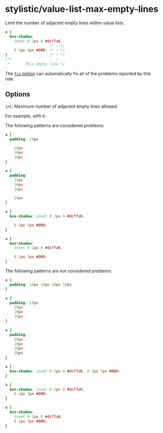 # stylistic/value-list-max-empty-lines

Limit the number of adjacent empty lines within value lists.

<!-- prettier-ignore -->
```css
a {
  box-shadow:
    inset 0 2px 0 #dcffa6,
                    /* ← */
    0 2px 5px #000; /* ↑ */
}                   /* ↑ */
/**                    ↑
 *       This empty line */
```

The [`fix` option](https://stylelint.io/user-guide/options#fix) can automatically fix all of the problems reported by this rule.

## Options

`int`: Maximum number of adjacent empty lines allowed.

For example, with `0`:

The following patterns are considered problems:

<!-- prettier-ignore -->
```css
a {
  padding: 10px

    10px
    10px
    10px
}
```

<!-- prettier-ignore -->
```css
a {
  padding:
    10px
    10px
    10px

    10px
}
```

<!-- prettier-ignore -->
```css
a {
  box-shadow: inset 0 2px 0 #dcffa6,

    0 2px 5px #000;
}
```

<!-- prettier-ignore -->
```css
a {
  box-shadow:
    inset 0 2px 0 #dcffa6,

    0 2px 5px #000;
}
```

The following patterns are _not_ considered problems:

<!-- prettier-ignore -->
```css
a {
  padding: 10px 10px 10px 10px
}
```

<!-- prettier-ignore -->
```css
a {
  padding: 10px
    10px
    10px
    10px
}
```

<!-- prettier-ignore -->
```css
a {
  padding:
    10px
    10px
    10px
    10px
}
```

<!-- prettier-ignore -->
```css
a {
  box-shadow: inset 0 2px 0 #dcffa6, 0 2px 5px #000;
}
```

<!-- prettier-ignore -->
```css
a {
  box-shadow: inset 0 2px 0 #dcffa6,
    0 2px 5px #000;
}
```

<!-- prettier-ignore -->
```css
a {
  box-shadow:
    inset 0 2px 0 #dcffa6,
    0 2px 5px #000;
}
```

